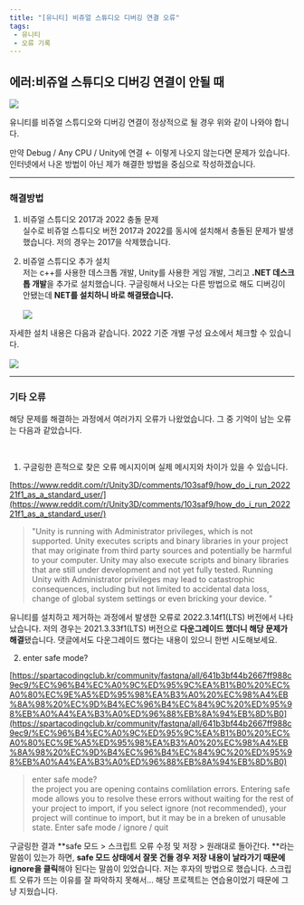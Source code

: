 ```yaml
---
title: "[유니티] 비쥬얼 스튜디오 디버깅 연결 오류"
tags: 
 - 유니티
 - 오류 기록
---
```


## **에러:비쥬얼 스튜디오 디버깅 연결이 안될 때**

![](https://velog.velcdn.com/images/doyeong0526/post/01cd673a-4d83-49cb-ab80-183071d84c5a/image.png)

유니티를 비쥬얼 스튜디오와 디버깅 연결이 정상적으로 될 경우 위와 같이 나와야 합니다.

만약 Debug / Any CPU / Unity에 연결 ← 이렇게 나오지 않는다면 문제가 있습니다. 인터넷에서 나온 방법이 아닌 제가 해결한 방법을 중심으로 작성하겠습니다.

***

### 해결방법

1. 비쥬얼 스튜디오 2017과 2022 충돌 문제<br/>
   실수로 비쥬얼 스튜디오 버전 2017과 2022를 동시에 설치해서 충돌된 문제가 발생했습니다. 저의 경우는 2017을 삭제했습니다.

2. 비쥬얼 스튜디오 추가 설치<br/>
저는 c++를 사용한 데스크톱 개발, Unity를 사용한 게임 개발, 그리고 **.NET 데스크톱 개발**을 추가로 설치했습니다.
구글링해서 나오는 다른 방법으로 해도 디버깅이 안됐는데 **NET를 설치하니 바로 해결됐습니다.** <br/><br/>
![](https://velog.velcdn.com/images/doyeong0526/post/d8f6a3df-d51a-4e22-9cea-f84582fad5f3/image.png)

자세한 설치 내용은 다음과 같습니다. 2022 기준 개별 구성 요소에서 체크할 수 있습니다.<br/><br/>
![](https://velog.velcdn.com/images/doyeong0526/post/714a0b2e-9960-48e5-89a3-72bfc7d06df2/image.png)

***

### 기타 오류
해당 문제를 해결하는 과정에서 여러가지 오류가 나왔었습니다. 그 중 기억이 남는 오류는 다음과 같았습니다. 

<br/>

1. 구글링한 흔적으로 찾은 오류 메시지이며 실제 메시지와 차이가 있을 수 있습니다.

[https://www.reddit.com/r/Unity3D/comments/103saf9/how_do_i_run_202221f1_as_a_standard_user/](https://www.reddit.com/r/Unity3D/comments/103saf9/how_do_i_run_202221f1_as_a_standard_user/)

> "Unity is running with Administrator privileges, which is not supported.
> Unity executes scripts and binary libraries in your project that may originate from third party sources and potentially be harmful to your computer.
> Unity may also execute scripts and binary libraries that are still under development and not yet fully tested.
> Running Unity with Administrator privileges may lead to catastrophic consequences, including but not limited to accidental data loss, change of global system settings or even bricking your device. "

유니티를 설치하고 제거하는 과정에서 발생한 오류로 2022.3.14f1(LTS) 버전에서 나타났습니다. 저의 경우는 2021.3.33f1(LTS) 버전으로 **다운그레이드 했더니 해당 문제가 해결**됐습니다. 댓글에서도 다운그레이드 했다는 내용이 있으니 한번 시도해보세요.

2. enter safe mode?

[https://spartacodingclub.kr/community/fastqna/all/641b3bf44b2667ff988c9ec9/%EC%96%B4%EC%A0%9C%ED%95%9C%EA%B1%B0%20%EC%A0%80%EC%9E%A5%ED%95%98%EA%B3%A0%20%EC%98%A4%EB%8A%98%20%EC%9D%B4%EC%96%B4%EC%84%9C%20%ED%95%98%EB%A0%A4%EA%B3%A0%ED%96%88%EB%8A%94%EB%8D%B0](https://spartacodingclub.kr/community/fastqna/all/641b3bf44b2667ff988c9ec9/%EC%96%B4%EC%A0%9C%ED%95%9C%EA%B1%B0%20%EC%A0%80%EC%9E%A5%ED%95%98%EA%B3%A0%20%EC%98%A4%EB%8A%98%20%EC%9D%B4%EC%96%B4%EC%84%9C%20%ED%95%98%EB%A0%A4%EA%B3%A0%ED%96%88%EB%8A%94%EB%8D%B0)

> enter safe mode?<br/>
the project you are opening contains comlilation errors. Entering safe mode allows you to resolve these errors without waiting for the rest of your project to import, if you select ignore (not recommended), your project will continue to import, but it may be in a breken of unusable state.
Enter safe mode / ignore / quit

구글링한 결과 **safe 모드 > 스크립트 오류 수정 및 저장 > 원래대로 돌아간다. **라는 말씀이 있는가 하면, **safe 모드 상태에서 잘못 건들 경우 저장 내용이 날라가기 때문에 ignore을 클릭**해야 된다는 말씀이 있었습니다. 저는 후자의 방법으로 했습니다. 스크립트 오류가 뜨는 이유를 잘 파악하지 못해서... 해당 프로젝트는 연습용이었기 때문에 그냥 지웠습니다.
